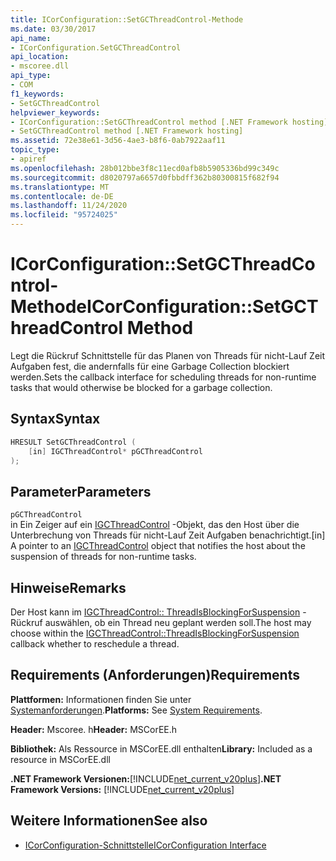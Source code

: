 ```yaml
---
title: ICorConfiguration::SetGCThreadControl-Methode
ms.date: 03/30/2017
api_name:
- ICorConfiguration.SetGCThreadControl
api_location:
- mscoree.dll
api_type:
- COM
f1_keywords:
- SetGCThreadControl
helpviewer_keywords:
- ICorConfiguration::SetGCThreadControl method [.NET Framework hosting]
- SetGCThreadControl method [.NET Framework hosting]
ms.assetid: 72e38e61-3d56-4ae3-b8f6-0ab7922aaf11
topic_type:
- apiref
ms.openlocfilehash: 28b012bbe3f8c11ecd0afb8b5905336bd99c349c
ms.sourcegitcommit: d8020797a6657d0fbbdff362b80300815f682f94
ms.translationtype: MT
ms.contentlocale: de-DE
ms.lasthandoff: 11/24/2020
ms.locfileid: "95724025"
---
```

# <a name="icorconfigurationsetgcthreadcontrol-method"></a><span data-ttu-id="4388e-102">ICorConfiguration::SetGCThreadControl-Methode</span><span class="sxs-lookup"><span data-stu-id="4388e-102">ICorConfiguration::SetGCThreadControl Method</span></span>

<span data-ttu-id="4388e-103">Legt die Rückruf Schnittstelle für das Planen von Threads für nicht-Lauf Zeit Aufgaben fest, die andernfalls für eine Garbage Collection blockiert werden.</span><span class="sxs-lookup"><span data-stu-id="4388e-103">Sets the callback interface for scheduling threads for non-runtime tasks that would otherwise be blocked for a garbage collection.</span></span>  
  
## <a name="syntax"></a><span data-ttu-id="4388e-104">Syntax</span><span class="sxs-lookup"><span data-stu-id="4388e-104">Syntax</span></span>  
  
```cpp  
HRESULT SetGCThreadControl (  
    [in] IGCThreadControl* pGCThreadControl  
);  
```  
  
## <a name="parameters"></a><span data-ttu-id="4388e-105">Parameter</span><span class="sxs-lookup"><span data-stu-id="4388e-105">Parameters</span></span>  

 `pGCThreadControl`  
 <span data-ttu-id="4388e-106">in Ein Zeiger auf ein [IGCThreadControl](igcthreadcontrol-interface.md) -Objekt, das den Host über die Unterbrechung von Threads für nicht-Lauf Zeit Aufgaben benachrichtigt.</span><span class="sxs-lookup"><span data-stu-id="4388e-106">[in] A pointer to an [IGCThreadControl](igcthreadcontrol-interface.md) object that notifies the host about the suspension of threads for non-runtime tasks.</span></span>  
  
## <a name="remarks"></a><span data-ttu-id="4388e-107">Hinweise</span><span class="sxs-lookup"><span data-stu-id="4388e-107">Remarks</span></span>  

 <span data-ttu-id="4388e-108">Der Host kann im [IGCThreadControl:: ThreadIsBlockingForSuspension](igcthreadcontrol-threadisblockingforsuspension-method.md) -Rückruf auswählen, ob ein Thread neu geplant werden soll.</span><span class="sxs-lookup"><span data-stu-id="4388e-108">The host may choose within the [IGCThreadControl::ThreadIsBlockingForSuspension](igcthreadcontrol-threadisblockingforsuspension-method.md) callback whether to reschedule a thread.</span></span>  
  
## <a name="requirements"></a><span data-ttu-id="4388e-109">Requirements (Anforderungen)</span><span class="sxs-lookup"><span data-stu-id="4388e-109">Requirements</span></span>  

 <span data-ttu-id="4388e-110">**Plattformen:** Informationen finden Sie unter [Systemanforderungen](../../get-started/system-requirements.md).</span><span class="sxs-lookup"><span data-stu-id="4388e-110">**Platforms:** See [System Requirements](../../get-started/system-requirements.md).</span></span>  
  
 <span data-ttu-id="4388e-111">**Header:** Mscoree. h</span><span class="sxs-lookup"><span data-stu-id="4388e-111">**Header:** MSCorEE.h</span></span>  
  
 <span data-ttu-id="4388e-112">**Bibliothek:** Als Ressource in MSCorEE.dll enthalten</span><span class="sxs-lookup"><span data-stu-id="4388e-112">**Library:** Included as a resource in MSCorEE.dll</span></span>  
  
 <span data-ttu-id="4388e-113">**.NET Framework Versionen:**[!INCLUDE[net_current_v20plus](../../../../includes/net-current-v20plus-md.md)]</span><span class="sxs-lookup"><span data-stu-id="4388e-113">**.NET Framework Versions:** [!INCLUDE[net_current_v20plus](../../../../includes/net-current-v20plus-md.md)]</span></span>  
  
## <a name="see-also"></a><span data-ttu-id="4388e-114">Weitere Informationen</span><span class="sxs-lookup"><span data-stu-id="4388e-114">See also</span></span>

- [<span data-ttu-id="4388e-115">ICorConfiguration-Schnittstelle</span><span class="sxs-lookup"><span data-stu-id="4388e-115">ICorConfiguration Interface</span></span>](icorconfiguration-interface.md)
